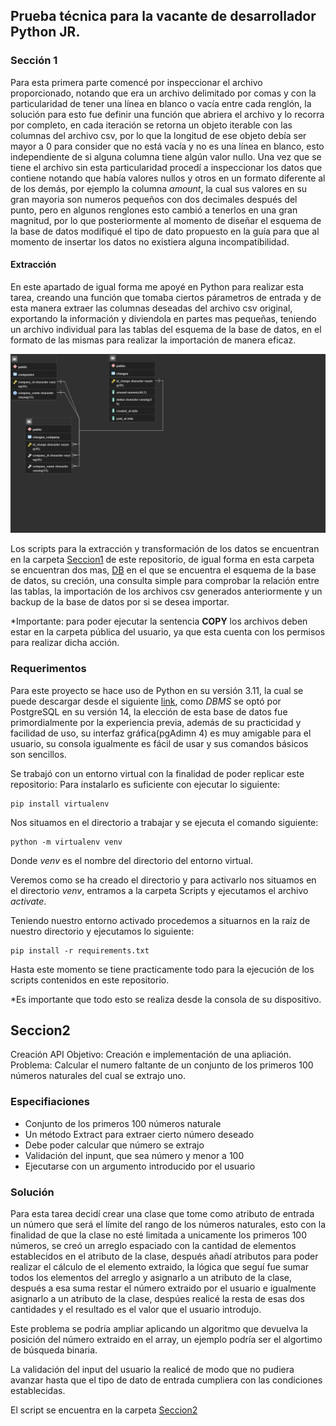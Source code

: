 ## Prueba técnica para la vacante de desarrollador Python JR.

### Sección 1

Para esta primera parte comencé por inspeccionar el archivo proporcionado, notando que era un archivo delimitado por comas y con la particularidad de tener una línea en blanco o vacía entre cada renglón, la solución para esto fue definir una función que abriera el archivo y lo recorra por completo, en cada iteración se retorna un objeto iterable con las columnas del archivo csv, por lo que la longitud de ese objeto debía ser mayor a 0 para consider que no está vacía y no es una línea en blanco, esto independiente de si alguna columna tiene algún valor nullo.
Una vez que se tiene el archivo sin esta particularidad procedí a inspeccionar los datos que contiene notando que había valores nullos y otros en un formato diferente al de los demás, por ejemplo la columna *amount*, la cual sus valores en su gran mayoria son numeros pequeños con dos decimales después del punto, pero en algunos renglones esto cambió a tenerlos en una gran magnitud, por lo que posteriormente al momento de diseñar el esquema de la base de datos modifiqué el tipo de dato propuesto en la guía para que al momento de insertar los datos no existiera alguna incompatibilidad.

#### Extracción

En este apartado de igual forma me apoyé en Python para realizar esta tarea, creando una función que tomaba ciertos párametros de entrada y de esta manera extraer las columnas deseadas del archivo csv original, exportando la información y diviendola en partes mas pequeñas, teniendo un archivo individual para las tablas del esquema de la base de datos, en el formato de las mismas para realizar la importación de manera eficaz.

![Diagrama de entidad relación](https://github.com/VivaldoGP/prueba-tecnica/blob/main/ER_diagram.png)

Los scripts para la extracción y transformación de los datos se encuentran en la carpeta [Seccion1](https://github.com/VivaldoGP/prueba-tecnica/tree/main/Seccion1) de este repositorio, de igual forma en esta carpeta se encuentran dos mas, [DB](https://github.com/VivaldoGP/prueba-tecnica/tree/main/Seccion1/DB) en el que se encuentra el esquema de la base de datos, su creción, una consulta simple para comprobar la relación entre las tablas, la importación de los archivos csv generados anteriormente y un backup de la base de datos por si se desea importar.

*Importante: para poder ejecutar la sentencia **COPY** los archivos deben estar en la carpeta pública del usuario, ya que esta cuenta con los permisos para realizar dicha acción.

### Requerimentos
Para este proyecto se hace uso de Python en su versión 3.11, la cual se puede descargar desde el siguiente [link](https://www.python.org/), como *DBMS* se optó por PostgreSQL en su versión 14, la elección de esta base de datos fue primordialmente por la experiencia previa, además de su practicidad y facilidad de uso, su interfaz gráfica(pgAdimn 4) es muy amigable para el usuario, su consola igualmente es fácil de usar y sus comandos básicos son sencillos. 

Se trabajó con un entorno virtual con la finalidad de poder replicar este repositorio:
Para instalarlo es suficiente con ejecutar lo siguiente:
```console
pip install virtualenv
```
Nos situamos en el directorio a trabajar y se ejecuta el comando siguiente:
```console
python -m virtualenv venv
```
Donde *venv* es el nombre del directorio del entorno virtual.

Veremos como se ha creado el directorio y para activarlo nos situamos en el directorio *venv*, entramos a la carpeta Scripts y ejecutamos el archivo *activate*.

Teniendo nuestro entorno activado procedemos a situarnos en la raíz de nuestro directorio y ejecutamos lo siguiente:

```console
pip install -r requirements.txt
```
Hasta este momento se tiene practicamente todo para la ejecución de los scripts contenidos en este repositorio.

*Es importante que todo esto se realiza desde la consola de su dispositivo.

## Seccion2
Creación API
Objetivo: Creación e implementación de una apliación.
Problema: Calcular el numero faltante de un conjunto de los primeros 100 números naturales del cual se extrajo uno.

### Especifiaciones
- Conjunto de los primeros 100 números naturale
- Un método Extract para extraer cierto número deseado
- Debe poder calcular que número se extrajo
- Validación del inpunt, que sea número y menor a 100
- Ejecutarse con un argumento introducido por el usuario

### Solución
Para esta tarea decidí crear una clase que tome como atributo de entrada un número que será el límite del rango de los números naturales, esto con la finalidad de que la clase no esté limitada a unicamente los primeros 100 números, se creó un arreglo espaciado con la cantidad de elementos establecidos en el atributo de la clase, después añadí atributos para poder realizar el cálculo de el elemento extraido, la lógica que seguí fue sumar todos los elementos del arreglo y asignarlo a un atributo de la clase, después a esa suma restar el número extraido por el usuario e igualmente asignarlo a un atributo de la clase, despúes realicé la resta de esas dos cantidades y el resultado es el valor que el usuario introdujo.

Este problema se podría ampliar aplicando un algoritmo que devuelva la posición del número extraido en el array, un ejemplo podría ser el algortimo de búsqueda binaria.

La validación del input del usuario la realicé de modo que no pudiera avanzar hasta que el tipo de dato de entrada cumpliera con las condiciones establecidas.

El script se encuentra en la carpeta [Seccion2](https://github.com/VivaldoGP/prueba-tecnica/tree/main/Seccion2)